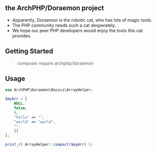 ## the ArchPHP/Doraemon project
 - Apparently, Doraemon is the robotic cat, who has lots of magic tools.
 - The PHP community needs such a cat desperately.
 - We hope our peer PHP developers would enjoy the tools this cat provides.

## Getting Started
> composer require archphp/doraemon

## Usage
```php
use ArchPHP\Doraemon\Basics\ArrayHelper;

$myArr = [ 
    NULL,
    false,
    0,
    "hello" => "",
    "world" => "world", 
    "", 
    []
];

print_r( ArrayHelper::compact($myArr) );

```